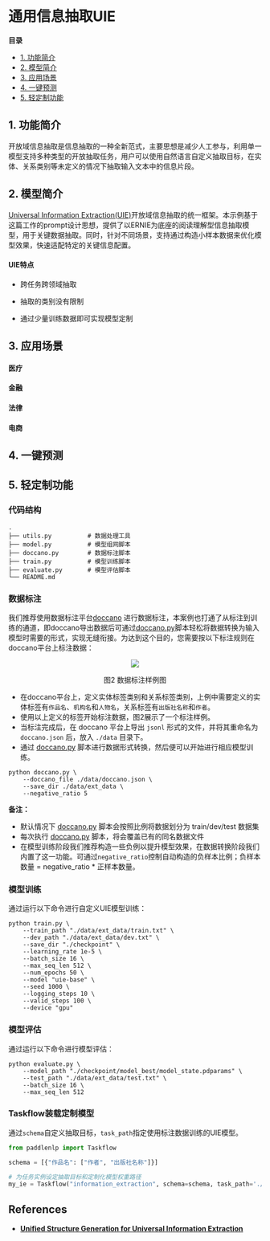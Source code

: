 # 通用信息抽取UIE

 **目录**

* [1. 功能简介](#功能简介)
* [2. 模型简介](#模型简介)
* [3. 应用场景](#应用场景)
* [4. 一键预测](#一键预测)
* [5. 轻定制功能](#轻定制功能)

<a name="模型简介"></a>

## 1. 功能简介

开放域信息抽取是信息抽取的一种全新范式，主要思想是减少人工参与，利用单一模型支持多种类型的开放抽取任务，用户可以使用自然语言自定义抽取目标，在实体、关系类别等未定义的情况下抽取输入文本中的信息片段。

<a name="模型简介"></a>

## 2. 模型简介

[Universal Information Extraction(UIE)](https://arxiv.org/pdf/2203.12277.pdf)开放域信息抽取的统一框架。本示例基于这篇工作的prompt设计思想，提供了以ERNIE为底座的阅读理解型信息抽取模型，用于关键数据抽取。同时，针对不同场景，支持通过构造小样本数据来优化模型效果，快速适配特定的关键信息配置。

#### UIE特点

- 跨任务跨领域抽取

- 抽取的类别没有限制

- 通过少量训练数据即可实现模型定制

<a name="应用场景"></a>

## 3. 应用场景

#### 医疗

#### 金融

#### 法律

#### 电商

<a name="一键预测"></a>

## 4. 一键预测

<a name="轻定制功能"></a>

## 5. 轻定制功能

### 代码结构

```shell
.
├── utils.py          # 数据处理工具
├── model.py          # 模型组网脚本
├── doccano.py        # 数据标注脚本
├── train.py          # 模型训练脚本
├── evaluate.py       # 模型评估脚本
└── README.md
```

### 数据标注

我们推荐使用数据标注平台[doccano](https://github.com/doccano/doccano) 进行数据标注，本案例也打通了从标注到训练的通道，即doccano导出数据后可通过[doccano.py](./doccano.py)脚本轻松将数据转换为输入模型时需要的形式，实现无缝衔接。为达到这个目的，您需要按以下标注规则在doccano平台上标注数据：

<div align="center">
    <img src=https://user-images.githubusercontent.com/40840292/164374314-9beea9ad-08ed-42bc-bbbc-9f68eb8a40ee.png />
    <p>图2 数据标注样例图<p/>
</div>

- 在doccano平台上，定义实体标签类别和关系标签类别，上例中需要定义的实体标签有`作品名`、`机构名`和`人物名`，关系标签有`出版社名称`和`作者`。
- 使用以上定义的标签开始标注数据，图2展示了一个标注样例。
- 当标注完成后，在 doccano 平台上导出 `jsonl` 形式的文件，并将其重命名为 `doccano.json` 后，放入 `./data` 目录下。
- 通过 [doccano.py](./doccano.py) 脚本进行数据形式转换，然后便可以开始进行相应模型训练。

```shell
python doccano.py \
    --doccano_file ./data/doccano.json \
    --save_dir ./data/ext_data \
    --negative_ratio 5
```

**备注：**
- 默认情况下 [doccano.py](./doccano.py) 脚本会按照比例将数据划分为 train/dev/test 数据集
- 每次执行 [doccano.py](./doccano.py) 脚本，将会覆盖已有的同名数据文件
- 在模型训练阶段我们推荐构造一些负例以提升模型效果，在数据转换阶段我们内置了这一功能。可通过`negative_ratio`控制自动构造的负样本比例；负样本数量 = negative_ratio * 正样本数量。

### 模型训练

通过运行以下命令进行自定义UIE模型训练：

```shell
python train.py \
    --train_path "./data/ext_data/train.txt" \
    --dev_path "./data/ext_data/dev.txt" \
    --save_dir "./checkpoint" \
    --learning_rate 1e-5 \
    --batch_size 16 \
    --max_seq_len 512 \
    --num_epochs 50 \
    --model "uie-base" \
    --seed 1000 \
    --logging_steps 10 \
    --valid_steps 100 \
    --device "gpu"
```

### 模型评估

通过运行以下命令进行模型评估：

```shell
python evaluate.py \
    --model_path "./checkpoint/model_best/model_state.pdparams" \
    --test_path "./data/ext_data/test.txt" \
    --batch_size 16 \
    --max_seq_len 512
```

### Taskflow装载定制模型

通过`schema`自定义抽取目标，`task_path`指定使用标注数据训练的UIE模型。

```python
from paddlenlp import Taskflow

schema = [{"作品名": ["作者", "出版社名称"]}]

# 为任务实例设定抽取目标和定制化模型权重路径
my_ie = Taskflow("information_extraction", schema=schema, task_path='./checkpoint/model_best')
```

## References
- **[Unified Structure Generation for Universal Information Extraction](https://arxiv.org/pdf/2203.12277.pdf)**
